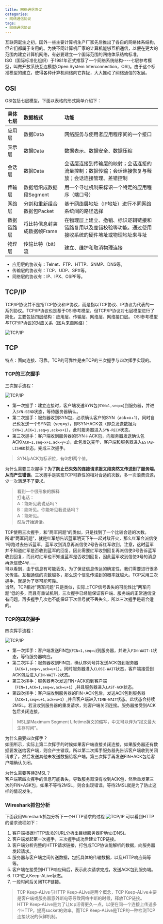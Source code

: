 ```yaml
---
title: 网络通信协议
categories:
- 网络通信协议
tags:
- 网络通信协议
--- 
```

互联网诞生之初，国外一些主要计算机生产厂家先后推出了各自的网络体系结构，但它们都属于专用的。为使不同计算机厂家的计算机能够互相通信，以便在更大的范围内建立计算机网络，有必要建立一个国际范围的网络体系结构标准。  
ISO（国际标准化组织）于1981年正式推荐了一个网络系统结构----七层参考模型，叫做开放系统互连模型(Open System Interconnection，OSI)。由于这个标准模型的建立，使得各种计算机网络向它靠拢，大大推动了网络通信的发展。
<!-- more -->  

## OSI
OSI包括七层模型，下面以表格的形式简单介绍下：  

|具体七层|数据格式|功能
|:---|:---|:---|
|应用层 |数据Data  |网络服务与使用者应用程序间的一个接口 | 
|表示层  |数据Data  |数据表示、数据安全、数据压缩 | 
|会话层  |数据Data  |会话层连接到传输层的映射；会话连接的流量控制；数据传输；会话连接恢复与释放；会话连接管理、差错控制 |
|传输层  |数据组织成数据段Segment  |用一个寻址机制来标识一个特定的应用程序（端口号） |
|网络层  |分割和重新组合数据包Packet  | 基于网络层地址（IP地址）进行不同网络系统间的路径选择 | 
|数据链路层|将比特信息封装成数据帧Frame|在物理层上建立、撤销、标识逻辑链接和链路复用以及差错校验等功能。通过使用接收系统的硬件地址或物理地址来寻址 |
|物理层 |传输比特（bit）流  | 	建立、维护和取消物理连接 | 
- 应用层的协议有：Telnet、FTP、HTTP、SNMP、DNS等。
- 传输层的协议有：TCP、UDP、SPX等。
- 网络层的协议有：IP、IPX、OSPF等。  

## TCP/IP
TCP/IP协议并不是指TCP协议和IP协议，而是指以TCP协议、IP协议为代表的一系列协议。TCP/IP协议也是基于OSI参考模型，但TCP/IP协议对七层模型进行了简化，主要包括四层结构：应用层、传输层、网络层、网络接口层。
OSI参考模型与TCP/IP协议的对应关系（图片来自网络）： 
 
![TCP/IP](http://justxhk.com/assets/images/TCP_IP.png)
## TCP
特点：面向连接、可靠。TCP的可靠性是由TCP的三次握手与四次挥手实现的。
### TCP的三次握手

三次握手流程：

![TCP/IP](http://justxhk.com/assets/images/tcp_1.jpg)

- 第一次握手：建立连接时，客户端发送SYN包(`SYN=1,seq=x`)到服务器，并进入`SYN-SEND`状态，等待服务器确认。
- 第二次握手：服务器收到SYN包，必须确认客户的SYN（ack=x+1），同时自己也发送一个SYN包（seq=y），即SYN+ACK包（即总发送数据为 `SYN=1,ACK=1,seq=y,ack=x+1`），此时服务器进入`SYN-RECV`状态。
- 第三次握手：客户端收到服务器的SYN＋ACK包，向服务器发送确认包ACK(`ACK=1,seq=x+1,ack=y+1`)，此包发送完毕，客户端和服务器进入`ESTAB-LISHED`状态，完成三次握手。  

> SYN与ACK为标识位，有0或1两个值。

为什么需要三次握手？**为了防止已失效的连接请求报文段突然又传送到了服务端，从而产生错误**。三次握手是实现TCP可靠性的相对合适的次数，多一次浪费资源，少一次满足不了要求。   
> 看到一个很形象的解释  
打电话：  
A：能听见我说话吗？  
B：能听见。你能听见我说话吗？  
A：能听见。  
然后开始通话。

TCP使用三次握手，和”两军问题“的类似，只是找到了一个比较合适的次数。  
所谓“两军问题”，就是红军想告诉蓝军明天下午一起对敌开火，那么红军会派信使1号跑过去告诉蓝军，蓝军收到消息再派信使2号告诉红军收到，注意，这时蓝军并不知道红军是否收到蓝军的回复。因此需要红军收到回复再派信使3号告诉蓝军收到回复，而此时红军也不知道蓝军是否收到回复，因此蓝军收到信使3号的消息再派信使4号……  
可以看到，由于信息有可能丢失，为了保证信息传达的确定性，我们需要进行很多次传递。互相通信的次数越多，那么这个信息传递到的概率就越大。TCP采用三次握手，就是为了尽可能可靠。  
当然，TCP相对”两军问题“只是类似，实际上TCP信号丢失的可能性比”两军问题“低的多，而且有重试机制，三次握手已经能保证客户端、服务端的正常通信没有问题。再多握手几次也不能保证下次信号就不丢失么，所以三次握手是最合适的。

### TCP的四次握手
四次挥手流程：

![TCP/IP](http://justxhk.com/assets/images/tcp_2.jpg)

- 第一次挥手：客户端发送FIN包(`FIN=1,seq=u`)到服务器，并进入`FIN-WAIT-1`状态，等待服务器响应。
- 第二次挥手：服务器收到FIN包，确认序列号并发送ACK包到服务器（`ACK=1,seq=v,ack=u+1`）。同时服务器进入`CLOSE-WAIT`状态，客户端接受到ACK包后进入`FIN-WAIT-2`状态。
- 第三次挥手：服务器再次发送FIN+ACK包到客户端（`FIN=1,ACK=1,seq=w,ack=u+1`）,并且服务器进入`LAST-ACK`状态。
- 第四次挥手：客户端收到服务器的FIN+ACK包后，发送ACK包到服务器（`ACK=1,seq=u+1,ack=w+1`）,并且客户端进入`TIME-WAIT`状态。此状态会持续2MSL。若没收到服务器的重发请求，则客户端关闭连接。服务器接受到ACK包后关闭连接。  

> MSL是Maximum Segment Lifetime英文的缩写，中文可以译为“报文最大生存时间”。

为什么需要四次挥手？  
如图所示，实际上第二次挥手的时候如果客户端直接关闭连接，如果服务器还有数据要发送给客户端，则会产生错误。所以第二次挥手服务器先告诉客户端收到关闭请求了，然后发送其他未发送数据给客户端，第三次挥手再发送FIN+ACK包给客户端确认关闭。

为什么需要等待2MSL？  
客户端第四次挥手的信息可能丢失，导致服务器没有收到ACK包，然后重发第三次的FIN+ASK包，如果不等待2MSL，则会出现错误。等待2MSL就是为了防止这样的情况发生。

### Wireshark抓包分析
下面我用Wireshark抓包分析下一个HTTP请求的过程
![TCP/IP](http://justxhk.com/assets/images/http_tcp.jpg)
可以看到HTTP的请求流程如下：
1. 客户端根据HTTP请求的URL分析出目标服务器IP地址(DNS)。
2. 客户端发起第一次握手，三次握手成功后建立TCP链接。
3. 客户端分析完整的HTTP请求链接，打包成TCP协议能解析的数据，向服务器发起请求。
4. 服务器与客户端之间传送数据，包括具体的传输数据，以及HTTP响应码等等。
5. 客户端在接受到HTTP响应码后，表示此次请求完成，发送ACK包到服务端。
6. TCP进入Keep-ALive状态。
7. 一段时间后关闭TCP链接。

> TCP Keep-ALive与HTTP Keep-ALive是两个概念，TCP Keep-ALive主要是客户端或服务器意外断电等导致网络中断的时候，释放TCP链接。  
HTTP Keep-ALive是为了让tcp活得更久一点，以便在同一个连接上传送多个HTTP，提高socket的效率。而TCP Keep-ALive是TCP的一种检测TCP连接状况的保鲜机制。
